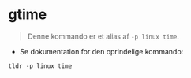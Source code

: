 # gtime

> Denne kommando er et alias af `-p linux time`.

- Se dokumentation for den oprindelige kommando:

`tldr -p linux time`

